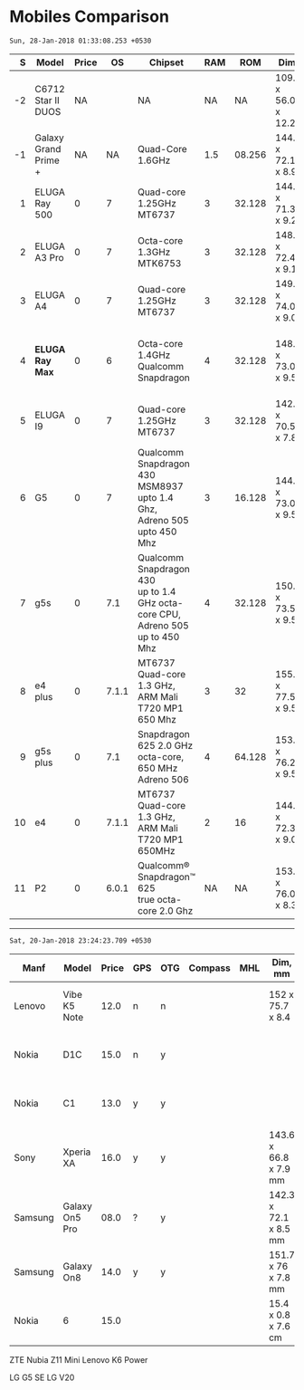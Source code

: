# Mobiles Comparison

`Sun, 28-Jan-2018 01:33:08.253 +0530`

|   S | Model                     | Price | OS    | Chipset                                                                                 | RAM | ROM    | Dim.                | Wt  |     Area |    Pixels | Display                                                  | Batt. | Connet...                             | Locn.                       | Sensors                                                                                    | Glass              |
| ---:| ------------------------- | ----- | ----- | --------------------------------------------------------------------------------------- | --- | ------ | ------------------- | --- | --------:| ---------:| -------------------------------------------------------- | ----- | ------------------------------------- | --------------------------- | ------------------------------------------------------------------------------------------ | ------------------ |
|  -2 | C6712 <br/>Star II DUOS   | NA    |       | NA                                                                                      | NA  | NA     | 109.5 x 56.0 x 12.2 | 100 |  `6,132` |    96,000 | ? (3.2)<br/>(240 x 400)<br/>146 PPI                      | 1,200 | NA                                    |                             | Accelerometer<br/>Proximity                                                                | NA                 |
|  -1 | Galaxy Grand <br/>Prime + | NA    | NA    | Quad-Core 1.6GHz                                                                        | 1.5 | 08.256 | 144.8 x 72.1 x 8.9  | 160 | `10,440` |   518,400 | 12.7 (5.0)<br/>qHD (960 x 540)                           | 2,600 | NA                                    | GPS<br/>Glonass             | NA                                                                                         | NA                 |
|   1 | ELUGA Ray 500             | 0     | 7     | Quad-core 1.25GHz MT6737                                                                | 3   | 32.128 | 144.3 x 71.3 x 9.2  | 163 | `10,288` |   921,600 | 12.7 (5)<br/>HD 720p (1280×720)                          | 4,000 | USB OTG                               | GPS                         | Accelerometer<br/>Proximity<br/>Ambient light<br/>Finger print                             | NEG2 GLASS         |
|   2 | ELUGA A3 Pro              | 0     | 7     | Octa-core 1.3GHz MTK6753                                                                | 3   | 32.128 | 148.7 x 72.4 x 9.1  | 161 | `10,765` |   921,600 | 13.21 (5.2)<br/>HD 720p (1280×720)                       | 4,000 | USB OTG                               | GPS                         | Accelerometer<br/>Proximity<br/>Ambient light<br/>Finger print                             | Asahi Dragon Trial |
|   3 | ELUGA A4                  | 0     | 7     | Quad-core 1.25GHz MT6737                                                                | 3   | 32.128 | 149.5 x 74.0 x 9.0  | 162 | `11,063` |   921,600 | 13.21 (5.2)<br/>HD 720p (1280×720)                       | 5,000 | USB OTG                               | GPS                         | Accelerometer<br/>Proximity<br/>Ambient light<br/>Finger print                             | NEG2 GLASS         |
|   4 | **ELUGA Ray Max**         | 0     | 6     | Octa-core 1.4GHz <br/>Qualcomm Snapdragon                                               | 4   | 32.128 | 148.0 x 73.0 x 9.5  | 165 | `10,804` | 2,073,600 | 13.21(5.2)<br/>FHD (1920*1080)                           | 3,000 | USB OTG                               | GPS                         | Accelerometer<br/>Proximity<br/>Ambient light<br/>Finger print<br/>Compass<br/>Hall sensor | NA                 |
|   5 | ELUGA I9                  | 0     | 7     | Quad-core 1.25GHz MT6737                                                                | 3   | 32.128 | 142.5 x 70.5 x 7.8  | 143 | `10,046` |   921,600 | 12.7 (5)<br/>HD 720p (1280×720)                          | 2,500 | USB OTG                               | GPS                         | Accelerometer<br/>Proximity<br/>Ambient light<br/>Finger print                             | NA                 |
|   6 | G5                        | 0     | 7     | Qualcomm Snapdragon 430 <br/>MSM8937 upto 1.4 Ghz, <br/>Adreno 505 upto 450 Mhz         | 3   | 16.128 | 144.3 x 73.0 x 9.5  | 145 | `10,533` | 2,073,600 | 12.70 (5) <br/>HD 1080p (1920 x 1080)<br/>441 ppi<br/>   | 2,800 | Micro USB<br/>3.5 mm port             | GPS,<br/>A-GPS,<br/>GLONASS | Accelerometer<br/>Proximity<br/>Ambient Light<br/>Fingerprint<br/>Gyroscope                | NA                 |
|   7 | g5s                       | 0     | 7.1   | Qualcomm Snapdragon 430 <br/>up to 1.4 GHz octa-core CPU, <br/>Adreno 505 up to 450 Mhz | 4   | 32.128 | 150.0 x 73.5 x 9.5  | 157 | `11,025` | 2,073,600 | 13.20cm (5.2”)<br/>Full HD 1080p (1920×1080)<br/>424 ppi | 3,000 | Micro USB<br/>3.5 mm port             | GPS,<br/>A-GPS,<br/>GLONASS | Accelerometer<br/>Proximity<br/>Ambient Light<br/>Fingerprint<br/>Gyroscope                | NA                 |
|   8 | e4 plus                   | 0     | 7.1.1 | MT6737 Quad-core 1.3 GHz, <br/>ARM Mali T720 MP1 650 Mhz                                | 3   | 32     | 155.0 x 77.5 x 9.5  | 198 | `12,012` |        NA | 13.97 (5.5) <br/>HD (1280×720) <br/>267 ppi              | 5,000 | Micro USB<br/>3.5 mm port             | GPS,<br/>AGPS               | Accelerometer<br/>Proximity<br/>Ambient Light                                              | NA                 |
|   9 | g5s plus                  | 0     | 7.1   | Snapdragon 625 2.0 GHz octa-core, <br/>650 MHz Adreno 506                               | 4   | 64.128 | 153.5 x 76.2 x 9.5  | 168 | `11,696` |        NA | 13.97 (5.5)<br/>HD 1080p (1920×1080)<br/>401 ppi         | 3,000 | Micro USB<br/>3.5 mm port             | GPS,<br/>A-GPS,<br/>GLONASS | Accelerometer<br/>Proximity<br/>Ambient Light<br/>Gravitation                              | NA                 |
|  10 | e4                        | 0     | 7.1.1 | MT6737 Quad-core 1.3 GHz, <br/>ARM Mali T720 MP1 650MHz                                 | 2   | 16     | 144.7 x 72.3 x 9.0  | 151 | `10,461` |        NA | 12.7 (5) <br/>HD 720p (1280×720)<br/>294 PPI             | 2,800 | Micro USB<br/>3.5 mm port<br/>USB OTG | GPS                         | Accelerometer<br/>Proximity<br/>Ambient Light<br/>Gravitation                              | NA                 |
|  11 | P2                        | 0     | 6.0.1 | Qualcomm® Snapdragon™ 625 <br/>true octa-core 2.0 Ghz                                   | NA  | NA     | 153.0 x 76.0 x 8.3  | 177 | `11,628` |        NA | 13.97 (5.5) <br/>HD (1920 x 1080)                        | 5,100 | NA                                    | A-GPS                       | NA                                                                                         | NA                 |


---

`Sat, 20-Jan-2018 23:24:23.709 +0530`

| Manf    | Model          | Price | GPS | OTG | Compass | MHL | Dim, mm               | Wt, gms | Batt | Resolution                  | Screen | OS  |
| ------- | -------------- | ----- | --- | --- | ------- | --- | --------------------- | ------- | ---- | --------------------------- | ------ | --- |
| Lenovo  | Vibe K5 Note   | 12.0  | n   | n   |         |     | 152 x 75.7 x 8.4      | 165     | 3500 | 1080 x 1920 Pixels, 401 ppi | 5.5    | 6.0 |
| Nokia   | D1C            | 15.0  | n   | y   |         |     |                       |         | 3500 | 1920 x 1080 Pixels, 441 ppi | 5.0    | 7.0 |
| Nokia   | C1             | 13.0  | y   | y   |         |     |                       |         | 2800 | 1080 x 1920 Pixels, 401 pp  | 5.5    | 6.0 |
| Sony    | Xperia XA      | 16.0  | y   | y   |         |     | 143.6 x 66.8 x 7.9 mm | 138     | 2300 | 720 x 1280 Pixels, 294 ppi  | 5.0    | 6.0 |
| Samsung | Galaxy On5 Pro | 08.0  | ?   | y   |         |     | 142.3 x 72.1 x 8.5 mm | 149     | 2600 | 720 x 1280 Pixels, 294 ppi  | 5.0    | 6.0 |
| Samsung | Galaxy On8     | 14.0  | y   | y   |         |     | 151.7 x 76 x 7.8 mm   | 170     | 3300 | 1080 x 1920 Pixels, 401 ppi | 5.5    | 6.0 |
| Nokia   | 6              | 15.0  |     |     |         |     | 15.4 x 0.8 x 7.6 cm   |         | 1 AA |                             |        |     |


ZTE Nubia Z11 Mini
Lenovo K6 Power

LG G5 SE
LG V20
